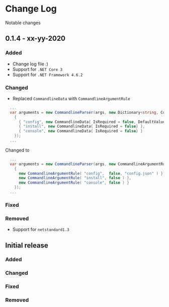 # Change Log

Notable changes

## 0.1.4 - xx-yy-2020

### Added

- Change log file :)
- Support for `.NET Core 3`
- Support for `.NET Framework 4.6.2`

### Changed

- Replaced `CommandlineData` with `CommandlineArgumentRule`

```csharp
  ...
  var arguments = new CommandlineParser(args, new Dictionary<string, CommandlineData>
    {
      { "config", new CommandlineData{ IsRequired = false, DefaultValue = "config.json"}},
      { "install", new CommandlineData{ IsRequired = false} },
      { "console", new CommandlineData{ IsRequired = false} }
    });
  ...
```

Changed to

```csharp
  ...
  var arguments = new CommandlineParser(args, new CommandlineArgumentRules
    {
      new CommandlineArgumentRule( "config",  false, "config.json" ) },
      new CommandlineArgumentRule( "install", false ) },
      new CommandlineArgumentRule( "console", false ) }
    });
  ...
```

### Fixed

### Removed

- Support for `netstandard1.3`

## Initial release

### Added

### Changed

### Fixed

### Removed
